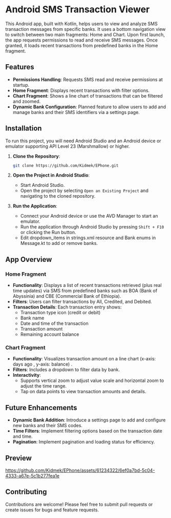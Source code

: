 # Android SMS Transaction Viewer

This Android app, built with Kotlin, helps users to view and analyze SMS transaction messages from specific banks. It uses a bottom navigation view to switch between two main fragments: Home and Chart. Upon first launch, the app requests permissions to read and receive SMS messages. Once granted, it loads recent transactions from predefined banks in the Home fragment.

## Features

- **Permissions Handling**: Requests SMS read and receive permissions at startup.
- **Home Fragment**: Displays recent transactions with filter options.
- **Chart Fragment**: Shows a line chart of transactions that can be filtered and zoomed.
- **Dynamic Bank Configuration**: Planned feature to allow users to add and manage banks and their SMS identifiers via a settings page.

## Installation

To run this project, you will need Android Studio and an Android device or emulator supporting API Level 23 (Marshmallow) or higher.

1. **Clone the Repository**:

   ```bash
   git clone https://github.com/Kidmek/EPhone.git

2. **Open the Project in Android Studio**:

   - Start Android Studio.
   - Open the project by selecting `Open an Existing Project` and navigating to the cloned repository.

3. **Run the Application**:

   - Connect your Android device or use the AVD Manager to start an emulator.
   - Run the application through Android Studio by pressing `Shift + F10` or clicking the Run button.
   - Edit dropdown_items in strings.xml resource and Bank enums in Message.kt to add or remove banks.

## App Overview

### Home Fragment

- **Functionality**: Displays a list of recent transactions retrieved (plus real time updates) via SMS from predefined banks such as BOA (Bank of Abyssinia) and CBE (Commercial Bank of Ethiopia).
- **Filters**: Users can filter transactions by All, Credited, and Debited.
- **Transaction Details**: Each transaction entry shows:
  - Transaction type icon (credit or debit)
  - Bank name
  - Date and time of the transaction
  - Transaction amount
  - Remaining account balance

### Chart Fragment

- **Functionality**: Visualizes transaction amount on a line chart (x-axis: days ago , y-axis: balance) .
- **Filters**: Includes a dropdown to filter data by bank.
- **Interactivity**:
  - Supports vertical zoom to adjust value scale and horizontal zoom to adjust the time range.
  - Tap on data points to view transaction amounts and details.

## Future Enhancements

- **Dynamic Bank Addition**: Introduce a settings page to add and configure new banks and their SMS codes.
- **Time Filters**: Implement filtering options based on the transaction date and time.
- **Pagination**: Implement pagination and loading status for efficiency.


## Preview


https://github.com/Kidmek/EPhone/assets/61234322/6ef0a7bd-5c04-4333-a67e-5c1b277fea1e

## Contributing

Contributions are welcome! Please feel free to submit pull requests or create issues for bugs and feature requests.






